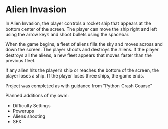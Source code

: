 # Alien Invasion
In Alien Invasion, the player controls a rocket ship that appears
at the bottom center of the screen. The player can move the ship
right and left using the arrow keys and shoot bullets using the
spacebar. 

When the game begins, a fleet of aliens fills the sky
and moves across and down the screen. The player shoots and
destroys the aliens. If the player destroys all the aliens, a new fleet
appears that moves faster than the previous fleet. 

If any alien hits
the player’s ship or reaches the bottom of the screen, the player
loses a ship. If the player loses three ships, the game ends.

Project was completed as with guidance from "Python Crash Course"

Planned additions of my owm:
* Difficulty Settings
* Powerups
* Aliens shooting
* SFX